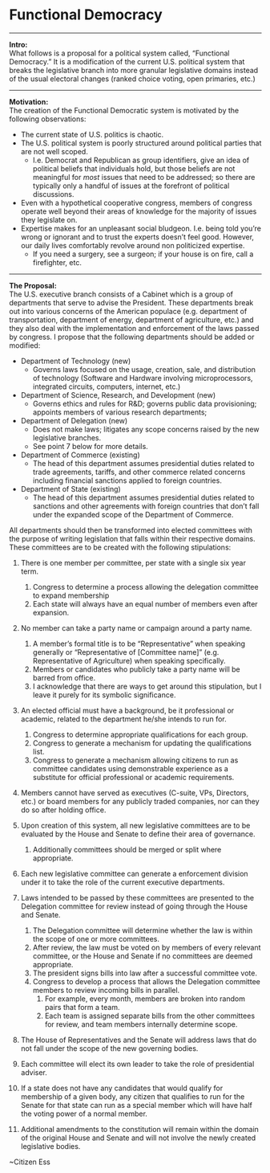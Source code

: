 # Functional Democracy
---

**Intro:**  
What follows is a proposal for a political system called, “Functional Democracy.” It is a modification of the current U.S. political system that breaks the legislative branch into more granular legislative domains instead of the usual electoral changes (ranked choice voting, open primaries, etc.)

---

**Motivation:**  
The creation of the Functional Democratic system is motivated by the following observations:

* The current state of U.S. politics is chaotic.  
* The U.S. political system is poorly structured around political parties that are not well scoped.  
  * I.e. Democrat and Republican as group identifiers, give an idea of political beliefs that individuals hold, but those beliefs are not meaningful for *most* issues that need to be addressed; so there are typically only a handful of issues at the forefront of political discussions.  
* Even with a hypothetical cooperative congress, members of congress operate well beyond their areas of knowledge for the majority of issues they legislate on.  
* Expertise makes for an unpleasant social bludgeon. I.e. being told you’re wrong or ignorant and to trust the experts doesn’t feel good. However, our daily lives comfortably revolve around non politicized expertise.  
  * If you need a surgery, see a surgeon; if your house is on fire, call a firefighter, etc.

---

**The Proposal:**  
The U.S. executive branch consists of a Cabinet which is a group of departments that serve to advise the President. These departments break out into various concerns of the American populace (e.g. department of transportation, department of energy, department of agriculture, etc.) and they also deal with the implementation and enforcement of the laws passed by congress. I propose that the following departments should be added or modified:

* Department of Technology (new)  
  * Governs laws focused on the usage, creation, sale, and distribution of technology (Software and Hardware involving microprocessors, integrated circuits, computers, internet, etc.)  
* Department of Science, Research, and Development (new)  
  * Governs ethics and rules for R\&D; governs public data provisioning; appoints members of various research departments;  
* Department of Delegation (new)  
  * Does not make laws; litigates any scope concerns raised by the new legislative branches.  
  * See point 7 below for more details.   
* Department of Commerce (existing)  
  * The head of this department assumes presidential duties related to trade agreements, tariffs, and other commerce related concerns including financial sanctions applied to foreign countries.  
* Department of State (existing)  
  * The head of this department assumes presidential duties related to sanctions and other agreements with foreign countries that don’t fall under the expanded scope of the Department of Commerce.


All departments should then be transformed into elected committees with the purpose of writing legislation that falls within their respective domains. These committees are to be created with the following stipulations: 

1. There is one member per committee, per state with a single six year term.  
   1. Congress to determine a process allowing the delegation committee to expand membership
   2. Each state will always have an equal number of members even after expansion.

2. No member can take a party name or campaign around a party name.  
   1. A member’s formal title is to be “Representative” when speaking generally or “Representative of \[Committee name\]” (e.g. Representative of Agriculture) when speaking specifically.  
   2. Members or candidates who publicly take a party name will be barred from office.  
   3. I acknowledge that there are ways to get around this stipulation, but I leave it purely for its symbolic significance.

3. An elected official must have a background, be it professional or academic, related to the department he/she intends to run for.  
   1. Congress to determine appropriate qualifications for each group.  
   2. Congress to generate a mechanism for updating the qualifications list.  
   3. Congress to generate a mechanism allowing citizens to run as committee candidates using demonstrable experience as a substitute for official professional or academic requirements.

4. Members cannot have served as executives (C-suite, VPs, Directors, etc.) or board members for any publicly traded companies, nor can they do so after holding office.

5. Upon creation of this system, all new legislative committees are to be evaluated by the House and Senate to define their area of governance.  
   1. Additionally committees should be merged or split where appropriate.

6. Each new legislative committee can generate a enforcement division under it to take the role of the current executive departments.

7. Laws intended to be passed by these committees are presented to the Delegation committee for review instead of going through the House and Senate.  
   1. The Delegation committee will determine whether the law is within the scope of one or more committees.   
   2. After review, the law must be voted on by members of every relevant committee, or the House and Senate if no committees are deemed appropriate.  
   3. The president signs bills into law after a successful committee vote.  
   4. Congress to develop a process that allows the Delegation committee members to review incoming bills in parallel.  
      1. For example, every month, members are broken into random pairs that form a team.  
      2. Each team is assigned separate bills from the other committees for review, and team members internally determine scope.

8. The House of Representatives and the Senate will address laws that do not fall under the scope of the new governing bodies.

9. Each committee will elect its own leader to take the role of presidential adviser.

10. If a state does not have any candidates that would qualify for membership of a given body, any citizen that qualifies to run for the Senate for that state can run as a special member which will have half the voting power of a normal member.

11. Additional amendments to the constitution will remain within the domain of the original House and Senate and will not involve the newly created legislative bodies.

\~Citizen Ess
